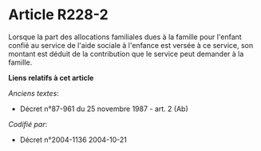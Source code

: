 # Article R228-2

Lorsque la part des allocations familiales dues à la famille pour l'enfant confié au service de l'aide sociale à l'enfance
est versée à ce service, son montant est déduit de la contribution que le service peut demander à la famille.

**Liens relatifs à cet article**

_Anciens textes_:

  - Décret n°87-961 du 25 novembre 1987 - art. 2 (Ab)

_Codifié par_:

  - Décret n°2004-1136 2004-10-21
